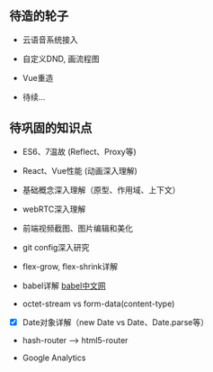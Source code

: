 ## 待造的轮子

* 云语音系统接入

* 自定义DND, 画流程图

* Vue重造

* 待续...


## 待巩固的知识点

* ES6、7温故 (Reflect、Proxy等)

* React、Vue性能 (动画深入理解)

* 基础概念深入理解（原型、作用域、上下文）

* webRTC深入理解

* 前端视频截图、图片编辑和美化

* git config深入研究

* flex-grow, flex-shrink详解

* babel详解 [babel中文网](https://babeljs.cn/learn-es2015/)

* octet-stream vs form-data(content-type)

* [x] Date对象详解（new Date vs Date、Date.parse等）

* hash-router --> html5-router

* Google Analytics